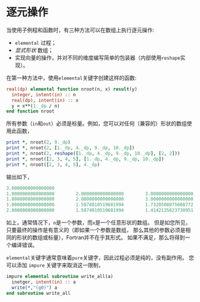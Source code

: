 # 逐元操作

当使用子例程和函数时，有三种方法可以在数组上执行逐元操作:

- `elemental` 过程；
- *显式形状* 数组；
- 实现向量的操作，并对不同的维度编写简单的包装器（内部使用`reshape`实现）。

在第一种方法中，使用`elemental`关键字创建这样的函数:

``` fortran
real(dp) elemental function nroot(n, x) result(y)
  integer, intent(in) :: n
  real(dp), intent(in) :: x
  y = x**(1._dp / n)
end function nroot
```

所有参数（`in`和`out`）必须是标量。例如，您可以对任何（兼容的）形状的数组使用此函数，

``` fortran
print *, nroot(2, 9._dp)
print *, nroot(2, [1._dp, 4._dp, 9._dp, 10._dp])
print *, nroot(2, reshape([1._dp, 4._dp, 9._dp, 10._dp], [2, 2]))
print *, nroot([2, 3, 4, 5], [1._dp, 4._dp, 9._dp, 10._dp])
print *, nroot([2, 3, 4, 5], 4._dp)
```

输出如下，

``` fortran
3.0000000000000000
1.0000000000000000        2.0000000000000000        3.0000000000000000        3.1622776601683795
1.0000000000000000        2.0000000000000000        3.0000000000000000        3.1622776601683795
1.0000000000000000        1.5874010519681994        1.7320508075688772        1.5848931924611136
2.0000000000000000        1.5874010519681994        1.4142135623730951        1.3195079107728942
```

如上，通常情况下，`n`是一个参数，而`x`是一个任意形状的数组。
但是如您所见，只要最终的操作是有意义的（即如果一个参数是数组，
那么其他的参数必须是相同的形状的数组或标量），Fortran并不在乎其形式。
如果不满足，那么将得到一个编译错误。

`elemental`关键字通常意味着`pure`关键字，因此过程必须是纯的，没有副作用。
您可以添加 `impure` 关键字来取消这一限制，

``` fortran
impure elemental subroutine write_all(a)
  inetger, intent(in) :: a
  write(*,"(g0)") a
end subroutine write_all
```
